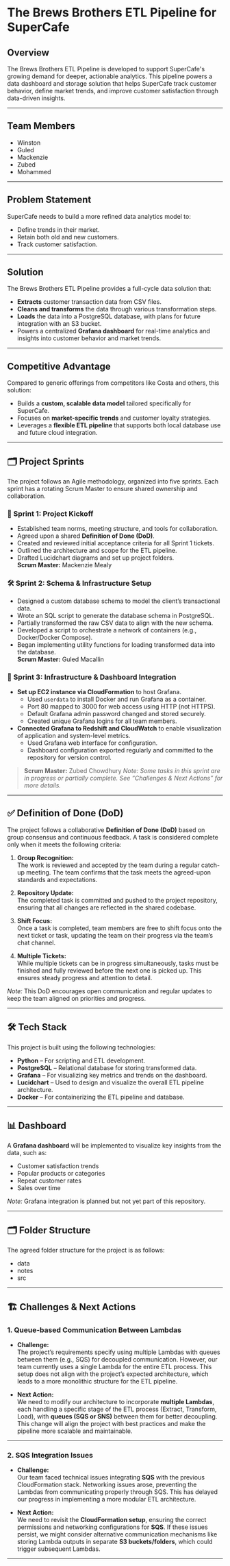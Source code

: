 # The Brews Brothers ETL Pipeline for SuperCafe

## Overview
The Brews Brothers ETL Pipeline is developed to support SuperCafe's growing demand for deeper, actionable analytics. This pipeline powers a data dashboard and storage solution that helps SuperCafe track customer behavior, define market trends, and improve customer satisfaction through data-driven insights.

---

## Team Members
- Winston
- Guled
- Mackenzie  
- Zubed
- Mohammed

---

## Problem Statement
SuperCafe needs to build a more refined data analytics model to:
- Define trends in their market.
- Retain both old and new customers.
- Track customer satisfaction.

---

## Solution
The Brews Brothers ETL Pipeline provides a full-cycle data solution that:
- **Extracts** customer transaction data from CSV files.
- **Cleans and transforms** the data through various transformation steps.
- **Loads** the data into a PostgreSQL database, with plans for future integration with an S3 bucket.
- Powers a centralized **Grafana dashboard** for real-time analytics and insights into customer behavior and market trends.

---

## Competitive Advantage
Compared to generic offerings from competitors like Costa and others, this solution:
- Builds a **custom, scalable data model** tailored specifically for SuperCafe.
- Focuses on **market-specific trends** and customer loyalty strategies.
- Leverages a **flexible ETL pipeline** that supports both local database use and future cloud integration.

---

## 🗂️ Project Sprints
The project follows an Agile methodology, organized into five sprints. Each sprint has a rotating Scrum Master to ensure shared ownership and collaboration.

### 🚀 Sprint 1: Project Kickoff
- Established team norms, meeting structure, and tools for collaboration.
- Agreed upon a shared **Definition of Done (DoD)**.
- Created and reviewed initial acceptance criteria for all Sprint 1 tickets.
- Outlined the architecture and scope for the ETL pipeline.
- Drafted Lucidchart diagrams and set up project folders.  
**Scrum Master:** Mackenzie Mealy

### 🛠️ Sprint 2: Schema & Infrastructure Setup
- Designed a custom database schema to model the client’s transactional data.
- Wrote an SQL script to generate the database schema in PostgreSQL.
- Partially transformed the raw CSV data to align with the new schema.
- Developed a script to orchestrate a network of containers (e.g., Docker/Docker Compose).
- Began implementing utility functions for loading transformed data into the database.  
**Scrum Master:** Guled Macallin

### 🏃 Sprint 3: Infrastructure & Dashboard Integration  
- **Set up EC2 instance via CloudFormation** to host Grafana.
  - Used `userdata` to install Docker and run Grafana as a container.
  - Port 80 mapped to 3000 for web access using HTTP (not HTTPS).
  - Default Grafana admin password changed and stored securely.
  - Created unique Grafana logins for all team members.
- **Connected Grafana to Redshift and CloudWatch** to enable visualization of application and system-level metrics.
  - Used Grafana web interface for configuration.
  - Dashboard configuration exported regularly and committed to the repository for version control.

> **Scrum Master:** Zubed Chowdhury
> _Note: Some tasks in this sprint are in progress or partially complete. See “Challenges & Next Actions” for more details._

---

## ✅ Definition of Done (DoD)
The project follows a collaborative **Definition of Done (DoD)** based on group consensus and continuous feedback. A task is considered complete only when it meets the following criteria:

1. **Group Recognition:**  
   The work is reviewed and accepted by the team during a regular catch-up meeting. The team confirms that the task meets the agreed-upon standards and expectations.

2. **Repository Update:**  
   The completed task is committed and pushed to the project repository, ensuring that all changes are reflected in the shared codebase.

3. **Shift Focus:**  
   Once a task is completed, team members are free to shift focus onto the next ticket or task, updating the team on their progress via the team’s chat channel.

4. **Multiple Tickets:**  
   While multiple tickets can be in progress simultaneously, tasks must be finished and fully reviewed before the next one is picked up. This ensures steady progress and attention to detail.

*Note:* This DoD encourages open communication and regular updates to keep the team aligned on priorities and progress.

---

## 🛠️ Tech Stack
This project is built using the following technologies:
- **Python** – For scripting and ETL development.
- **PostgreSQL** – Relational database for storing transformed data.
- **Grafana** – For visualizing key metrics and trends on the dashboard.
- **Lucidchart** – Used to design and visualize the overall ETL pipeline architecture.
- **Docker** – For containerizing the ETL pipeline and database.

---

## 📊 Dashboard
A **Grafana dashboard** will be implemented to visualize key insights from the data, such as:
- Customer satisfaction trends
- Popular products or categories
- Repeat customer rates
- Sales over time  

*Note:* Grafana integration is planned but not yet part of this repository.

---

## 🗂️ Folder Structure
The agreed folder structure for the project is as follows:
- data
- notes
- src

---

## 🏗️ Challenges & Next Actions

### 1. **Queue-based Communication Between Lambdas**
- **Challenge:**  
  The project’s requirements specify using multiple Lambdas with queues between them (e.g., SQS) for decoupled communication. However, our team currently uses a single Lambda for the entire ETL process. This setup does not align with the project’s expected architecture, which leads to a more monolithic structure for the ETL pipeline.
  
- **Next Action:**  
  We need to modify our architecture to incorporate **multiple Lambdas**, each handling a specific stage of the ETL process (Extract, Transform, Load), with **queues (SQS or SNS)** between them for better decoupling. This change will align the project with best practices and make the pipeline more scalable and maintainable.

---

### 2. **SQS Integration Issues**
- **Challenge:**  
  Our team faced technical issues integrating **SQS** with the previous CloudFormation stack. Networking issues arose, preventing the Lambdas from communicating properly through SQS. This has delayed our progress in implementing a more modular ETL architecture.

- **Next Action:**  
  We need to revisit the **CloudFormation setup**, ensuring the correct permissions and networking configurations for **SQS**. If these issues persist, we might consider alternative communication mechanisms like storing Lambda outputs in separate **S3 buckets/folders**, which could trigger subsequent Lambdas.

---
